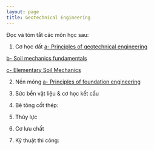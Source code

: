 ```yaml
---
layout: page
title: Geotechnical Engineering
---
```


Đọc và tóm tắt các môn học sau:

1) Cơ học đất
[a- Principles of geotechnical engineering](https://drive.google.com/drive/folders/15UDTIKPqKLqKMSqBIEtaBFSJsRrT2Ovw)

[b- Soil mechanics fundamentals](https://drive.google.com/file/d/1xV_BsPy_KEqNbuCej4ZXmPWtTuObS186/view?usp=sharing)

[c- Elementary Soil Mechanics](https://www.youtube.com/watch?v=_arD9SDTK74&list=PLzBZ3hmMnx1KUOu8ZQItF7J2Stdo0tjhG")

2) Nền móng
[a- Principles of foundation engineering](https://www.amazon.co.jp/Principles-Foundation-Engineering-Braja-Das/dp/1337705039/ref=sr_1_3?ie=UTF8&qid=1520865607&sr=8-3&keywords=principles+of+foundation+engineering)

3) Sức bền vật liệu & cơ học kết cấu

4) Bê tông cốt thép:

5) Thủy lực

6) Cơ lưu chất

7) Kỹ thuật thi công:
